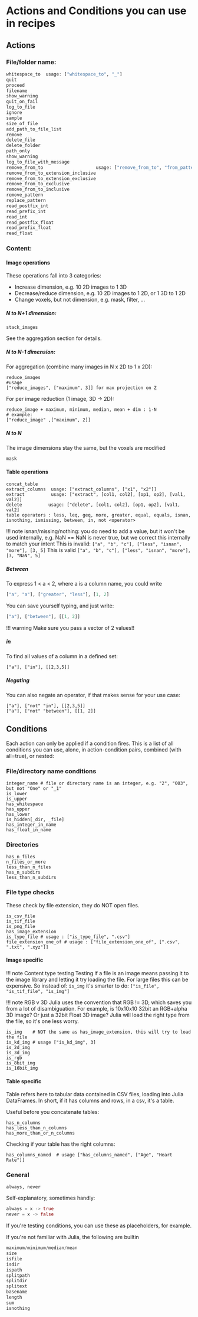 # Actions and Conditions you can use in recipes

## Actions
### File/folder name:
```julia
whitespace_to  usage: ["whitespace_to", "_"]
quit
proceed
filename
show_warning
quit_on_fail
log_to_file
ignore
sample
size_of_file
add_path_to_file_list
remove
delete_file
delete_folder
path_only
show_warning
log_to_file_with_message
remove_from_to                    usage: ["remove_from_to", "from_pattern", "to_pattern"], see example_recipes/remove_pattern.toml
remove_from_to_extension_inclusive
remove_from_to_extension_exclusive
remove_from_to_exclusive
remove_from_to_inclusive
remove_pattern
replace_pattern
read_postfix_int
read_prefix_int
read_int
read_postfix_float
read_prefix_float
read_float
```
### Content:
#### Image operations
These operations fall into 3 categories:
- Increase dimension, e.g. 10 2D images to 1 3D
- Decrease/reduce dimension, e.g. 10 2D images to 1 2D, or 1 3D to 1 2D
- Change voxels, but not dimension, e.g. mask, filter, ...
##### N to N+1 dimension:
```
stack_images
```
See the aggregation section for details.
##### N to N-1 dimension:
For aggregation (combine many images in N x 2D to 1 x 2D):
```
reduce_images
#usage
["reduce_images", ["maximum", 3]] for max projection on Z
```
For per image reduction (1 image, 3D -> 2D):
```
reduce_image + maximum, minimum, median, mean + dim : 1-N
# example:
["reduce_image" ,["maximum", 2]]
```
##### N to N
The image dimensions stay the same, but the voxels are modified
```
mask
```
#### Table operations
```
concat_table
extract_columns  usage: ["extract_columns", ["x1", "x2"]]
extract          usage: ["extract", [col1, col2], [op1, op2], [val1, val2]]
delete          usage: ["delete", [col1, col2], [op1, op2], [val1, val2]
table operators : less, leq, geq, more, greater, equal, equals, isnan, isnothing, ismissing, between, in, not <operator>
```

!!! note
    isnan/missing/nothing: you do need to add a value, but it won't be used internally, e.g. NaN == NaN is never true, but we correct this internally to match your intent
    This is invalid:
    ```
    ["a", "b", "c"], ["less", "isnan", "more"], [3, 5]
    ```
    This is valid
    ```
    ["a", "b", "c"], ["less", "isnan", "more"], [3, "NaN", 5]
    ```

##### Between
To express 1 < a < 2, where a is a column name, you could write
```julia
["a", "a"], ["greater", "less"], [1, 2]
```
You can save yourself typing, and just write:
```julia
["a"], ["between"], [[1, 2]]
```
!!! warning
    Make sure you pass a vector of 2 values!!
##### in
To find all values of a column in a defined set:
```
["a"], ["in"], [[2,3,5]]
```
##### Negating
You can also negate an operator, if that makes sense for your use case:
```
["a"], ["not" "in"], [[2,3,5]]
["a"], ["not" "between"], [[1, 2]]
```

## Conditions
Each action can only be applied if a condition fires.
This is a list of all conditions you can use, alone, in action-condition pairs, combined (with all=true), or nested:

### File/directory name conditions
```
integer_name # file or directory name is an integer, e.g. "2", "003", but not "One" or "_1"
is_lower
is_upper
has_whitespace
has_upper
has_lower
is_hidden[_dir, _file]
has_integer_in_name
has_float_in_name
```

### Directories
```
has_n_files
n_files_or_more
less_than_n_files
has_n_subdirs
less_than_n_subdirs
```

### File type checks
These check by file extension, they do NOT open files.
```
is_csv_file
is_tif_file
is_png_file
has_image_extension
is_type_file # usage : ["is_type_file", ".csv"]
file_extension_one_of # usage : ["file_extension_one_of", [".csv", ".txt", ".xyz"]]
```

#### Image specific
!!! note Content type testing
    Testing if a file is an image means passing it to the image library and letting it try loading the file. For large files this can be expensive.
    So instead of:
    ```
    is_img
    ```
    it's smarter to do:
    ```
    ["is_file", "is_tif_file", "is_img"]
    ```

!!! note RGB v 3D
    Julia uses the convention that RGB != 3D, which saves you from a lot of disambiguation. For example, is 10x10x10 32bit an RGB+alpha 3D image? Or just a 32bit Float 3D image? Julia will load the right type from the file, so it's one less worry.

```
is_img    # NOT the same as has_image_extension, this will try to load the file
is_kd_img # usage ["is_kd_img", 3]
is_2d_img
is_3d_img
is_rgb
is_8bit_img
is_16bit_img
```
#### Table specific
Table refers here to tabular data contained in CSV files, loading into Julia DataFrames. In short, if it has columns and rows, in a csv, it's a table.

Useful before you concatenate tables:
```
has_n_columns
has_less_than_n_columns
has_more_than_or_n_columns
```
Checking if your table has the right columns:
```
has_columns_named  # usage ["has_columns_named", ["Age", "Heart Rate"]]
```
### General
```
always, never
```
Self-explanatory, sometimes handly:
```julia
always = x -> true
never = x -> false
```
If you're testing conditions, you can use these as placeholders, for example.

If you're not familiar with Julia, the following are builtin

```julia
maximum/minimum/median/mean
size
isfile
isdir
ispath
splitpath
splitdir
splitext
basename
length
sum
isnothing
```

